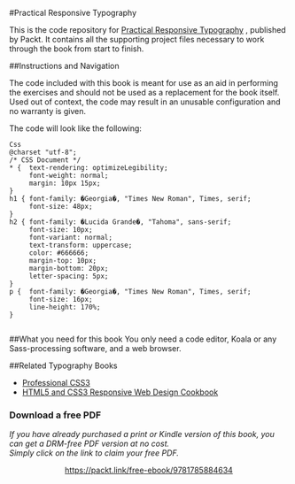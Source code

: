 


#Practical Responsive Typography

This is the code repository for [Practical Responsive Typography](https://www.packtpub.com/web-development/practical-responsive-typography?utm_source=github&utm_medium=repository&utm_campaign=9781785884634) , published by Packt. It contains all the supporting project files necessary to work through the book from start to finish.

##Instructions and Navigation

The code included with this book is meant for use as an aid in performing the exercises and should not be used as a replacement for the book itself.
Used out of context, the code may result in an unusable configuration and no warranty is given.

The code will look like the following:
```
Css
@charset "utf-8";
/* CSS Document */
* {  text-rendering: optimizeLegibility;
     font-weight: normal;
     margin: 10px 15px;
}
h1 { font-family: �Georgia�, "Times New Roman", Times, serif;
     font-size: 48px;
}
h2 { font-family: �Lucida Grande�, "Tahoma", sans-serif;
     font-size: 10px;
     font-variant: normal;
     text-transform: uppercase;
     color: #666666;
     margin-top: 10px;
     margin-bottom: 20px;
     letter-spacing: 5px;
}
p {  font-family: �Georgia�, "Times New Roman", Times, serif;
     font-size: 16px;
     line-height: 170%;
}


```
##What you need for this book
You only need a code editor, Koala or any Sass-processing software, and a web browser.

##Related Typography Books

* [Professional CSS3](https://www.packtpub.com/web-development/professional-css3?utm_source=github&utm_medium=repository&utm_campaign=9781785880940)
* [HTML5 and CSS3 Responsive Web Design Cookbook](https://www.packtpub.com/web-development/html5-and-css3-responsive-web-design-cookbook?utm_source=github&utm_medium=repository&utm_campaign=9781849695442)

### Download a free PDF

 <i>If you have already purchased a print or Kindle version of this book, you can get a DRM-free PDF version at no cost.<br>Simply click on the link to claim your free PDF.</i>
<p align="center"> <a href="https://packt.link/free-ebook/9781785884634">https://packt.link/free-ebook/9781785884634 </a> </p>